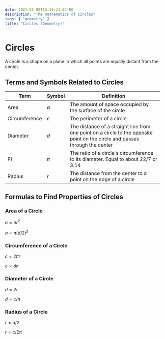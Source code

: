 ```yaml
---
date: 2021-01-09T13:39:24-04:00
description: "The mathematics of circles"
tags: [ "geometry" ]
title: "Circles (Geometry)"
---
```


# Circles

A circle is a shape on a plane in which all points are equally distant from the center.

## Terms and Symbols Related to Circles

| Term          | Symbol | Definition                                                                                                                   |
| ------------- | ------ | ---------------------------------------------------------------------------------------------------------------------------- |
| Area          | $a$    | The amount of space occupied by the surface of the circle                                                                    |
| Circumference | $c$    | The perimeter of a circle                                                                                                    |
| Diameter      | $d$    | The distance of a straight line from one point on a circle to the opposite point on the circle and passes through the center |
| Pi            | $\pi$  | The ratio of a circle's circumference to its diameter. Equal to about $22/7$ or $3.14$                                       |
| Radius        | $r$    | The distance from the center to a point on the edge of a circle                                                              |

## Formulas to Find Properties of Circles

### Area of a Circle

$a = \pi r^2$

$a = \pi (d/2)^2$

### Circumference of a Circle

$c = 2 \pi r$

$c = d \pi$

### Diameter of a Circle

$d = 2r$

$d = c/\pi$

### Radius of a Circle

$r = d / 2$

$r = c/2\pi$
